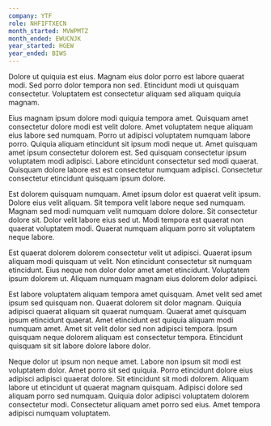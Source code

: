 ```yaml
---
company: YTF
role: NHFIFTXECN
month_started: MVWPMTZ
month_ended: EWUCNJK
year_started: HGEW
year_ended: BIWS
---
```


Dolore ut quiquia est eius. Magnam eius dolor porro est labore quaerat modi. Sed porro dolor tempora non sed. Etincidunt modi ut quisquam consectetur. Voluptatem est consectetur aliquam sed aliquam quiquia magnam.

Eius magnam ipsum dolore modi quiquia tempora amet. Quisquam amet consectetur dolore modi est velit dolore. Amet voluptatem neque aliquam eius labore sed numquam. Porro ut adipisci voluptatem numquam labore porro. Quiquia aliquam etincidunt sit ipsum modi neque ut. Amet quisquam amet ipsum consectetur dolorem est. Sed quisquam consectetur ipsum voluptatem modi adipisci. Labore etincidunt consectetur sed modi quaerat. Quisquam dolore labore est est consectetur numquam adipisci. Consectetur consectetur etincidunt quisquam ipsum dolore.

Est dolorem quisquam numquam. Amet ipsum dolor est quaerat velit ipsum. Dolore eius velit aliquam. Sit tempora velit labore neque sed numquam. Magnam sed modi numquam velit numquam dolore dolore. Sit consectetur dolore sit. Dolor velit labore eius sed ut. Modi tempora est quaerat non quaerat voluptatem modi. Quaerat numquam aliquam porro sit voluptatem neque labore.

Est quaerat dolorem dolorem consectetur velit ut adipisci. Quaerat ipsum aliquam modi quisquam ut velit. Non etincidunt consectetur sit numquam etincidunt. Eius neque non dolor dolor amet amet etincidunt. Voluptatem ipsum dolorem ut. Aliquam numquam magnam eius dolorem dolor adipisci.

Est labore voluptatem aliquam tempora amet quisquam. Amet velit sed amet ipsum sed quisquam non. Quaerat dolorem sit dolor magnam. Quiquia adipisci quaerat aliquam sit quaerat numquam. Quaerat amet quisquam ipsum etincidunt quaerat. Amet etincidunt est quiquia aliquam modi numquam amet. Amet sit velit dolor sed non adipisci tempora. Ipsum quisquam neque dolorem aliquam est consectetur tempora. Etincidunt quisquam sit sit labore dolore labore dolor.

Neque dolor ut ipsum non neque amet. Labore non ipsum sit modi est voluptatem dolor. Amet porro sit sed quiquia. Porro etincidunt dolore eius adipisci adipisci quaerat dolore. Sit etincidunt sit modi dolorem. Aliquam labore ut etincidunt ut quaerat magnam quisquam. Adipisci dolore sed aliquam porro sed numquam. Quiquia dolor adipisci voluptatem dolorem consectetur modi. Consectetur aliquam amet porro sed eius. Amet tempora adipisci numquam voluptatem.
    
